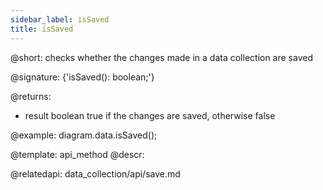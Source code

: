 ```yaml
---
sidebar_label: isSaved
title: isSaved
---          
```


@short: checks whether the changes made in a data collection are saved

@signature: {'isSaved(): boolean;'}

@returns:
- result		boolean				true if the changes are saved, otherwise false

@example:
diagram.data.isSaved();

@template:	api_method
@descr:

@relatedapi: data_collection/api/save.md